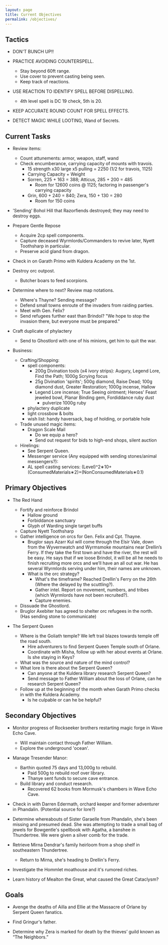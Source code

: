 ```yaml
---
layout: page
title: Current Objectives
permalink: /objectives/
---
```

## Tactics

- DON'T BUNCH UP!!

- PRACTICE AVOIDING COUNTERSPELL.
  - Stay beyond 60ft range.
  - Use cover to prevent casting being seen.
  - Keep track of reactions.

- USE REACTION TO IDENTIFY SPELL BEFORE DISPELLING.
  - 4th level spell is DC 19 check, 5th is 20.

- KEEP ACCURATE ROUND COUNT FOR SPELL EFFECTS.

- DETECT MAGIC WHILE LOOTING, Wand of Secrets.

## Current Tasks

- Review items: 
  - Count attunements: armor, weapon, staff, wand
  - Check encumberance, carrying capacity of mounts with travois.
    - 15 strength x30 large x5 pulling = 2250 (1/2 for travois, 1125)
    - Carrying Capacity + Weight
    - Sorren, 225 + 163 = 388; Atticus, 285 + 200 = 485
      - Room for 12600 coins @ 1125; factoring in passenger's carrying capacity
    - Grin,  600 + 240 = 840; Zera, 150 + 130 = 280
      - Room for 150 coins      

- 'Sending' Bohol Hill that Razorfiends destroyed; they may need to destroy eggs.

- Prepare Gentle Repose
  - Acquire 2cp spell components.
  - Capture deceased Wyrmlords/Commanders to revive later, Nyett Toothsharp in particular.
  - Preserve acid gland from dragon.

- Check in on Garath Primo with Kuldera Academy on the 1st.

- Destroy orc outpost.
  - Butcher boars to feed scorpions.

- Determine where to next? Review map notations.
  - Where's Thayne? Sending message?
  - Defend small towns enroute of the invaders from raiding parties.
  - Meet with Gen. Felix?
  - Send refugees further east than Brindol? "We hope to stop the invasion there, but everyone must be prepared."

- Craft duplicate of phylactery
  - Send to Ghostlord with one of his minions, get him to quit the war.

- Business:
  - Crafting/Shopping:
    - spell components: 
      - 200g Divination tools (x4 ivory strips): Augury, Legend Lore, Find the Path; 1000g Scrying focus
      - 25g Divination 'spirits'; 500g diamond, Raise Dead; 100g diamond dust, Greater Restoration; 1000g incense, Hallow
      - Legend Lore incense; True Seeing ointment; Heroes' Feast jeweled bowl, Planar Binding gem, Fordiddance ruby dust
        - pulverize 1000g ruby
    - phylactery duplicate
    - light crossbow & bolts
    - wish list: handy haversack, bag of holding, or portable hole
  - Trade unused magic items:
    - Dragon Scale Mail
      - Do we equip a hero?
      - Send out request for bids to high-end shops, silent auction
  - Hirelings:
    - See Serpent Queen.
    - Messenger service (Any equipped with sending stones/animal messengers?):
    - AL spell casting services: (Level)^2∗10+(ConsumedMaterials∗2)+(NonConsumedMaterials∗0.1)


## Primary Objectives

- The Red Hand
  - Fortify and reinforce Brindol
    - Hallow ground
    - Forbiddance sanctuary
    - Glyph of Warding single target buffs
  - Capture Nyett Toothsharp
  - Gather intelligence on orcs for Gen. Felix and Cpt. Thayne. 
    - Bruglor says Azarr Kul will come through the Elsir Vale, down from the Wyvernwatch and Wyrmsmoke mountains near Drellin’s Ferry. If they take the first town and have the river, the rest will be easy. He says that if we loose Brindol, it will be all he needs to finish recruiting more orcs and we’ll have an all out war. He has several Wyrmlords serving under him, their names are unknown.
    - What is the orc strategy?
      - What's the timeframe? Reached Drellin's Ferry on the 26th (Where the delayed by the scuttling?).
      - Gather intel. Report on movement, numbers, and tribes (which Wyrmlords have not been recruited?).
      - Capture enemies.
  - Dissuade the Ghostlord.
  - Bruglor Axebiter has agreed to shelter orc refugees in the north. (Has sending stone to communicate)

- The Serpent Queen
  - Where is the Goliath temple? We left trail blazes towards temple off the road south.
    - Hire adventurers to find Serpent Queen Temple south of Orlane.
    - Coordinate with Misha, follow up with her about events at Orlane. Is she staying in Keys?  
  - What was the source and nature of the mind control? 
  - What lore is there about the Serpent Queen? 
    - Can anyone at the Kuldera library research Serpent Queen?
    - Send message to Father William about the loss of Orlane, can he research Serpent Queen?  
  - Follow up at the beginning of the month when Garath Primo checks in with the Kuldera Academy.
    - Is he culpable or can he be helpful?


## Secondary Objectives

- Monitor progress of Rockseeker brothers restarting magic forge in Wave Echo Cave.
  - Will maintain contact through Father William.
  - Explore the underground 'ocean'.

- Manage Tresender Manor: 
  - Barthin quoted 75 days and 13,000g to rebuild.
    - Paid 500g to rebuild roof over library.
    - Thanye sent funds to secure cave entrance.
  - Build library and conduct research.
    - Recovered 62 books from Mormusk's chambers in Wave Echo Cave.

- Check in with Darren Edermath, orchard keeper and former adventurer in Phandalin. (Potential source for lore?)

- Determine whereabouts of Sister Garaelle from Phandalin, she's been missing and presumed dead. She was attempting to trade a small bag of jewels for Bowgentle's spellbook with Agatha, a banshee in Thundertree. We were given a silver comb for the trade.

- Retrieve Mirna Dendrar's family heirloom from a shop shelf in southeastern Thundertree. 
  - Return to Mirna, she's heading to Drellin's Ferry.

- Investigate the Hommlet moathouse and it's rumored riches.

- Learn history of Mealton the Great, what caused the Great Cataclysm?


## Goals

- Avenge the deaths of Ailla and Ellie at the Massacre of Orlane by Serpent Queen fanatics.

- Find Gringur's father.

- Determine why Zera is marked for death by the thieves’ guild known as “The Neighbors.”
